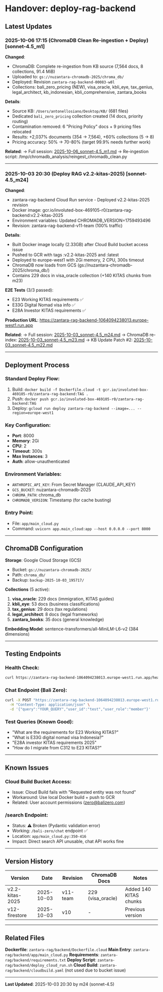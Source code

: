 # Handover: deploy-rag-backend

## Latest Updates

### 2025-10-06 17:15 (ChromaDB Clean Re-ingestion + Deploy) [sonnet-4.5_m1]

**Changed**:
- ChromaDB: Complete re-ingestion from KB source (7,564 docs, 8 collections, 91.4 MiB)
- Uploaded to: `gs://nuzantara-chromadb-2025/chroma_db/`
- Deployed: Revision `zantara-rag-backend-00083-w8l`
- Collections: bali_zero_pricing (NEW), visa_oracle, kbli_eye, tax_genius, legal_architect, kb_indonesian, kbli_comprehensive, zantara_books

**Details**:
- Source KB: `/Users/antonellosiano/Desktop/KB/` (681 files)
- Dedicated `bali_zero_pricing` collection created (14 docs, priority routing)
- Contamination removed: 6 "Pricing Policy" docs + 9 pricing files relocated
- Results: +2,037% documents (354 → 7,564), +60% collections (5 → 8)
- Pricing accuracy: 50% → 70-80% (target 99.9% needs further work)

**Related**:
→ Full session: [2025-10-06_sonnet-4.5_m1.md](../diaries/2025-10-06_sonnet-4.5_m1.md)
→ Re-ingestion script: /tmp/chromadb_analysis/reingest_chromadb_clean.py

---

### 2025-10-03 20:30 (Deploy RAG v2.2-kitas-2025) [sonnet-4.5_m24]

**Changed**:
- zantara-rag-backend Cloud Run service - Deployed v2.2-kitas-2025 revision
- Docker image: gcr.io/involuted-box-469105-r0/zantara-rag-backend:v2.2-kitas-2025
- Environment variables: Updated CHROMADB_VERSION=1759493496
- Revision: zantara-rag-backend-v11-team (100% traffic)

**Details**:
- Built Docker image locally (2.33GB) after Cloud Build bucket access issue
- Pushed to GCR with tags :v2.2-kitas-2025 and :latest
- Deployed to europe-west1 with 2Gi memory, 2 CPU, 300s timeout
- ChromaDB now loads from GCS (gs://nuzantara-chromadb-2025/chroma_db/)
- Contains 229 docs in visa_oracle collection (+140 KITAS chunks from m23)

**E2E Tests** (3/3 passed):
- E23 Working KITAS requirements ✅
- E33G Digital Nomad visa info ✅
- E28A Investor KITAS requirements ✅

**Production URL**: https://zantara-rag-backend-1064094238013.europe-west1.run.app

**Related**:
→ Full session: [2025-10-03_sonnet-4.5_m24.md](../diaries/2025-10-03_sonnet-4.5_m24.md)
→ ChromaDB re-index: [2025-10-03_sonnet-4.5_m23.md](../diaries/2025-10-03_sonnet-4.5_m23.md)
→ KB Update Patch #2: [2025-10-03_sonnet-4.5_m22.md](../diaries/2025-10-03_sonnet-4.5_m22.md)

---

## Deployment Process

### Standard Deploy Flow:
1. Build: `docker build -f Dockerfile.cloud -t gcr.io/involuted-box-469105-r0/zantara-rag-backend:TAG .`
2. Push: `docker push gcr.io/involuted-box-469105-r0/zantara-rag-backend:TAG`
3. Deploy: `gcloud run deploy zantara-rag-backend --image=... --region=europe-west1`

### Key Configuration:
- **Port**: 8000
- **Memory**: 2Gi
- **CPU**: 2
- **Timeout**: 300s
- **Max Instances**: 3
- **Auth**: allow-unauthenticated

### Environment Variables:
- `ANTHROPIC_API_KEY`: From Secret Manager (CLAUDE_API_KEY)
- `GCS_BUCKET`: nuzantara-chromadb-2025
- `CHROMA_PATH`: chroma_db
- `CHROMADB_VERSION`: Timestamp (for cache busting)

### Entry Point:
- File: `app/main_cloud.py`
- Command: `uvicorn app.main_cloud:app --host 0.0.0.0 --port 8000`

---

## ChromaDB Configuration

**Storage**: Google Cloud Storage (GCS)
- Bucket: `gs://nuzantara-chromadb-2025/`
- Path: `chroma_db/`
- Backup: `backup-2025-10-03_195717/`

**Collections** (5 active):
1. **visa_oracle**: 229 docs (immigration, KITAS guides)
2. **kbli_eye**: 53 docs (business classifications)
3. **tax_genius**: 29 docs (tax regulations)
4. **legal_architect**: 8 docs (legal frameworks)
5. **zantara_books**: 35 docs (general knowledge)

**Embedding Model**: sentence-transformers/all-MiniLM-L6-v2 (384 dimensions)

---

## Testing Endpoints

### Health Check:
```bash
curl https://zantara-rag-backend-1064094238013.europe-west1.run.app/health
```

### Chat Endpoint (Bali Zero):
```bash
curl -X POST "https://zantara-rag-backend-1064094238013.europe-west1.run.app/bali-zero/chat" \
  -H "Content-Type: application/json" \
  -d '{"query":"YOUR_QUERY","user_id":"test","user_role":"member"}'
```

### Test Queries (Known Good):
- "What are the requirements for E23 Working KITAS?"
- "What is E33G digital nomad visa Indonesia?"
- "E28A investor KITAS requirements 2025"
- "How do I migrate from C312 to E23 KITAS?"

---

## Known Issues

### Cloud Build Bucket Access:
- Issue: Cloud Build fails with "Requested entity was not found"
- Workaround: Use local Docker build + push to GCR
- Related: User account permissions (zero@balizero.com)

### /search Endpoint:
- Status: ⚠️ Broken (Pydantic validation error)
- Working: `/bali-zero/chat` endpoint ✅
- Location: `app/main_cloud.py:350-416`
- Impact: Direct search API unusable, chat API works fine

---

## Version History

| Version | Date | Revision | ChromaDB Docs | Notes |
|---------|------|----------|---------------|-------|
| v2.2-kitas-2025 | 2025-10-03 | v11-team | 229 (visa_oracle) | Added 140 KITAS chunks |
| v12-firestore | 2025-10-03 | v10 | - | Previous version |

---

## Related Files

**Dockerfile**: `zantara-rag/backend/Dockerfile.cloud`
**Main Entry**: `zantara-rag/backend/app/main_cloud.py`
**Requirements**: `zantara-rag/backend/requirements.txt`
**Deploy Script**: `zantara-rag/backend/deploy_cloud_run.sh`
**Cloud Build**: `zantara-rag/backend/cloudbuild.yaml` (not used due to bucket issue)

---

**Last Updated**: 2025-10-03 20:30 by m24 (sonnet-4.5)
